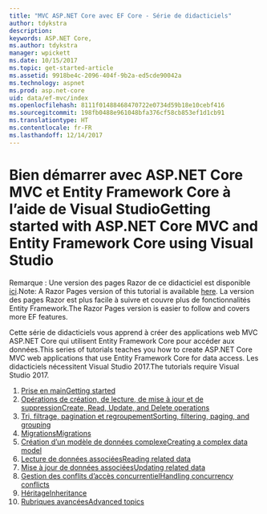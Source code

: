 ```yaml
---
title: "MVC ASP.NET Core avec EF Core - Série de didacticiels"
author: tdykstra
description: 
keywords: ASP.NET Core,
ms.author: tdykstra
manager: wpickett
ms.date: 10/15/2017
ms.topic: get-started-article
ms.assetid: 9918be4c-2096-404f-9b2a-ed5cde90042a
ms.technology: aspnet
ms.prod: asp.net-core
uid: data/ef-mvc/index
ms.openlocfilehash: 8111f01488468470722e0734d59b18e10cebf416
ms.sourcegitcommit: 198fb0488e961048bfa376cf58cb853ef1d1cb91
ms.translationtype: HT
ms.contentlocale: fr-FR
ms.lasthandoff: 12/14/2017
---
```

# <a name="getting-started-with-aspnet-core-mvc-and-entity-framework-core-using-visual-studio"></a><span data-ttu-id="caab8-103">Bien démarrer avec ASP.NET Core MVC et Entity Framework Core à l’aide de Visual Studio</span><span class="sxs-lookup"><span data-stu-id="caab8-103">Getting started with ASP.NET Core MVC and Entity Framework Core using Visual Studio</span></span>

<span data-ttu-id="caab8-104">Remarque : Une version des pages Razor de ce didacticiel est disponible [ici](xref:data/ef-rp/intro).</span><span class="sxs-lookup"><span data-stu-id="caab8-104">Note: A Razor Pages version of this tutorial is available [here](xref:data/ef-rp/intro).</span></span> <span data-ttu-id="caab8-105">La version des pages Razor est plus facile à suivre et couvre plus de fonctionnalités Entity Framework.</span><span class="sxs-lookup"><span data-stu-id="caab8-105">The Razor Pages version is easier to follow and covers more EF features.</span></span>

<span data-ttu-id="caab8-106">Cette série de didacticiels vous apprend à créer des applications web MVC ASP.NET Core qui utilisent Entity Framework Core pour accéder aux données.</span><span class="sxs-lookup"><span data-stu-id="caab8-106">This series of tutorials teaches you how to create ASP.NET Core MVC web applications that use Entity Framework Core for data access.</span></span> <span data-ttu-id="caab8-107">Les didacticiels nécessitent Visual Studio 2017.</span><span class="sxs-lookup"><span data-stu-id="caab8-107">The tutorials require Visual Studio 2017.</span></span>

1. [<span data-ttu-id="caab8-108">Prise en main</span><span class="sxs-lookup"><span data-stu-id="caab8-108">Getting started</span></span>](intro.md)
2. [<span data-ttu-id="caab8-109">Opérations de création, de lecture, de mise à jour et de suppression</span><span class="sxs-lookup"><span data-stu-id="caab8-109">Create, Read, Update, and Delete operations</span></span>](crud.md)
3. [<span data-ttu-id="caab8-110">Tri, filtrage, pagination et regroupement</span><span class="sxs-lookup"><span data-stu-id="caab8-110">Sorting, filtering, paging, and grouping</span></span>](sort-filter-page.md)
4. [<span data-ttu-id="caab8-111">Migrations</span><span class="sxs-lookup"><span data-stu-id="caab8-111">Migrations</span></span>](migrations.md)
5. [<span data-ttu-id="caab8-112">Création d’un modèle de données complexe</span><span class="sxs-lookup"><span data-stu-id="caab8-112">Creating a complex data model</span></span>](complex-data-model.md)
6. [<span data-ttu-id="caab8-113">Lecture de données associées</span><span class="sxs-lookup"><span data-stu-id="caab8-113">Reading related data</span></span>](read-related-data.md)
7. [<span data-ttu-id="caab8-114">Mise à jour de données associées</span><span class="sxs-lookup"><span data-stu-id="caab8-114">Updating related data</span></span>](update-related-data.md)
8. [<span data-ttu-id="caab8-115">Gestion des conflits d’accès concurrentiel</span><span class="sxs-lookup"><span data-stu-id="caab8-115">Handling concurrency conflicts</span></span>](concurrency.md)
9. [<span data-ttu-id="caab8-116">Héritage</span><span class="sxs-lookup"><span data-stu-id="caab8-116">Inheritance</span></span>](inheritance.md)
10. [<span data-ttu-id="caab8-117">Rubriques avancées</span><span class="sxs-lookup"><span data-stu-id="caab8-117">Advanced topics</span></span>](advanced.md)
